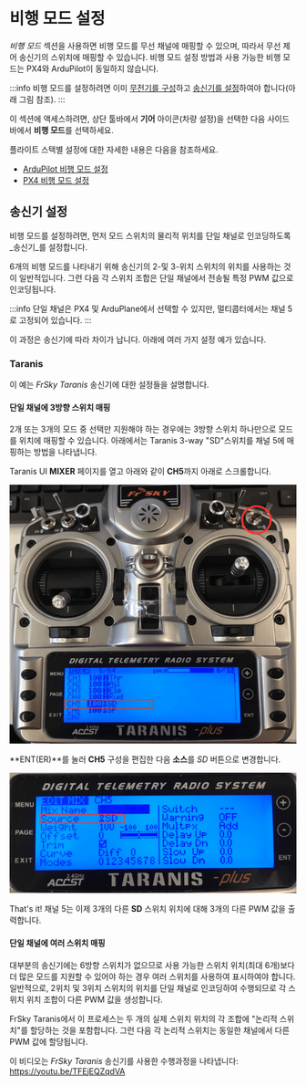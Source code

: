 # 비행 모드 설정

_비행 모드_ 섹션을 사용하면 비행 모드를 무선 채널에 매핑할 수 있으며, 따라서 무선 제어 송신기의 스위치에 매핑할 수 있습니다.
비행 모드 설정 방법과 사용 가능한 비행 모드는 PX4와 ArduPilot이 동일하지 않습니다.

:::info
비행 모드를 설정하려면 이미 [무전기를 구성](../setup_view/radio.md)하고 [송신기를 설정](#transmitter-setup)하여야 합니다(아래 그림 참조).
:::

이 섹션에 액세스하려면, 상단 툴바에서 **기어** 아이콘(차량 설정)을 선택한 다음 사이드바에서 **비행 모드**를 선택하세요.

플라이트 스택별 설정에 대한 자세한 내용은 다음을 참조하세요.

- [ArduPilot 비행 모드 설정](../setup_view/flight_modes_ardupilot.md)
- [PX4 비행 모드 설정](../setup_view/flight_modes_px4.md)

## 송신기 설정

비행 모드를 설정하려면, 먼저 모드 스위치의 물리적 위치를 단일 채널로 인코딩하도록 _송신기_를 설정합니다.

6개의 비행 모드를 나타내기 위해 송신기의 2-및 3-위치 스위치의 위치를 사용하는 것이 일반적입니다.
그런 다음 각 스위치 조합은 단일 채널에서 전송될 특정 PWM 값으로 인코딩됩니다.

:::info
단일 채널은 PX4 및 ArduPlane에서 선택할 수 있지만, 멀티콥터에서는 채널 5로 고정되어 있습니다.
:::

이 과정은 송신기에 따라 차이가 납니다.
아래에 여러 가지 설정 예가 있습니다.

### Taranis

이 예는 _FrSky Taranis_ 송신기에 대한 설정들을 설명합니다.

#### 단일 채널에 3방향 스위치 매핑

2개 또는 3개의 모드 중 선택만 지원해야 하는 경우에는 3방향 스위치 하나만으로 모드를 위치에 매핑할 수 있습니다.
아래에서는 Taranis 3-way "SD"스위치를 채널 5에 매핑하는 방법을 나타냅니다.

Taranis UI **MIXER** 페이지를 열고 아래와 같이 **CH5**까지 아래로 스크롤합니다.

![Taranis - 전환 채널 매핑](../../../assets/setup/flight_modes/taranis_single_channel_mode_selection_1.png)

\*\*ENT(ER)\*\*를 눌러 **CH5** 구성을 편집한 다음 **소스**를 _SD_ 버튼으로 변경합니다.

![Taranis - 채널 설정](../../../assets/setup/flight_modes/taranis_single_channel_mode_selection_2.png)

That's it!
채널 5는 이제 3개의 다른 **SD** 스위치 위치에 대해 3개의 다른 PWM 값을 출력합니다.

#### 단일 채널에 여러 스위치 매핑

대부분의 송신기에는 6방향 스위치가 없으므로 사용 가능한 스위치 위치(최대 6개)보다 더 많은 모드를 지원할 수 있어야 하는 경우 여러 스위치를 사용하여 표시하여야 합니다.
일반적으로, 2위치 및 3위치 스위치의 위치를 단일 채널로 인코딩하여 수행되므로 각 스위치 위치 조합이 다른 PWM 값을 생성합니다.

FrSky Taranis에서 이 프로세스는 두 개의 실제 스위치 위치의 각 조합에 "논리적 스위치"를 할당하는 것을 포함합니다.
그런 다음 각 논리적 스위치는 동일한 채널에서 다른 PWM 값에 할당됩니다.

이 비디오는 _FrSky Taranis_ 송신기를 사용한 수행과정을 나타냅니다: https://youtu.be/TFEjEQZqdVA

<!-- @[youtube](https://youtu.be/BNzeVGD8IZI?t=427) - video showing how to set the QGC side - at about 7mins and 3 secs -->
